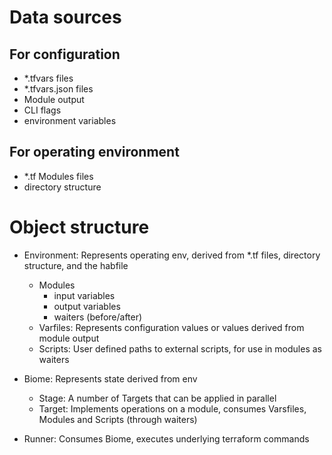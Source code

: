 # Data sources
## For configuration
- *.tfvars files
- *.tfvars.json files
- Module output
- CLI flags
- environment variables

## For operating environment
- *.tf Modules files
- directory structure

# Object structure
- Environment: Represents operating env, derived from *.tf files, directory structure, and the habfile
    - Modules
        - input variables
        - output variables
        - waiters (before/after)
    - Varfiles: Represents configuration values or values derived from module output
    - Scripts: User defined paths to external scripts, for use in modules as waiters

- Biome: Represents state derived from env
    - Stage: A number of Targets that can be applied in parallel
    - Target:  Implements operations on a module, consumes Varsfiles, Modules and Scripts (through waiters)

- Runner: Consumes Biome, executes underlying terraform commands

